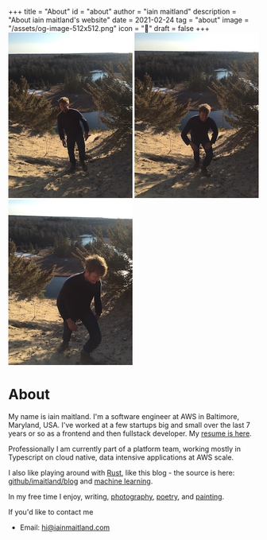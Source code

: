 +++
title = "About"
id = "about"
author = "iain maitland"
description = "About iain maitland's website"
date = 2021-02-24
tag = "about"
image = "/assets/og-image-512x512.png"
icon = "🩻"
draft = false
+++
![](/assets/IMG_5204.JPG)
![](/assets/IMG_5206.JPG)
![](/assets/IMG_5208.JPG)

# About
My name is iain maitland. I'm a software engineer at AWS in Baltimore, Maryland, USA. I've worked at a few startups big and small over the last 7 years or so as a frontend and then fullstack developer. My [resume is here](iain_maitland_resume.pdf).

Professionally I am currently part of a platform team, working mostly in Typescript on cloud native, data intensive applications at AWS scale.

I also like playing around with [Rust](/learning_rust), like this blog - the source is here: [github/imaitland/blog](https://github.com/imaitland/blog) and [machine learning](/learning_ml).

In my free time I enjoy, writing, [photography](/photos), [poetry](/poems), and [painting](/painting).

If you'd like to contact me

- Email: hi@iainmaitland.com


